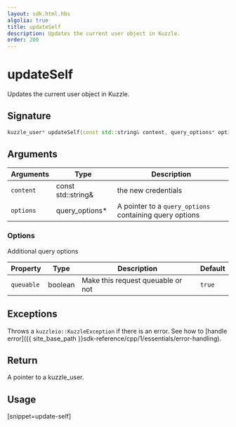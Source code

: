 ```yaml
---
layout: sdk.html.hbs
algolia: true
title: updateSelf
description: Updates the current user object in Kuzzle.
order: 200
---
```


# updateSelf

Updates the current user object in Kuzzle.

## Signature

```cpp
kuzzle_user* updateSelf(const std::string& content, query_options* options=nullptr);
```

## Arguments

| Arguments    | Type    | Description
|--------------|---------|-------------
| `content` | const std::string& | the new credentials
| `options`  | query_options*    | A pointer to a `query_options` containing query options


### **Options**

Additional query options

| Property     | Type    | Description                       | Default |
| ---------- | ------- | --------------------------------- | ------- |
| `queuable` | boolean | Make this request queuable or not | `true`  |


## Exceptions

Throws a `kuzzleio::KuzzleException` if there is an error. See how to [handle error]({{ site_base_path }}sdk-reference/cpp/1/essentials/error-handling).


## Return

A pointer to a kuzzle_user.

## Usage

[snippet=update-self]
